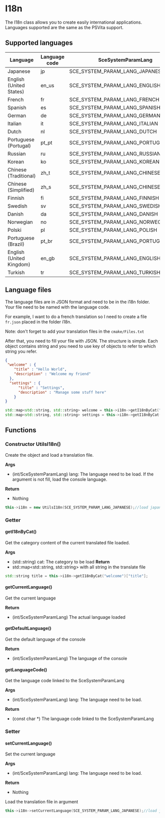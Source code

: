 # I18n

The I18n class allows you to create easily international applications. Languages supported are the same as the PSVita support.

## Supported languages

| Language                      | Language code | SceSystemParamLang                  | 
| ------------------------------|---------------|-------------------------------------|
| Japanese                      | jp            | SCE_SYSTEM_PARAM_LANG_JAPANESE      |
| English (United States)       | en_us         | SCE_SYSTEM_PARAM_LANG_ENGLISH_US    |
| French                        | fr            | SCE_SYSTEM_PARAM_LANG_FRENCH        |
| Spanish                       | es            | SCE_SYSTEM_PARAM_LANG_SPANISH       | 
| German                        | de            | SCE_SYSTEM_PARAM_LANG_GERMAN        |
| Italian                       | it            | SCE_SYSTEM_PARAM_LANG_ITALIAN       |
| Dutch                         | nl            | SCE_SYSTEM_PARAM_LANG_DUTCH         |
| Portuguese (Portugal)         | pt_pt         | SCE_SYSTEM_PARAM_LANG_PORTUGUESE_PT |
| Russian                       | ru            | SCE_SYSTEM_PARAM_LANG_RUSSIAN       |
| Korean                        | ko            | SCE_SYSTEM_PARAM_LANG_KOREAN        |
| Chinese (Traditional)         | zh_t          | SCE_SYSTEM_PARAM_LANG_CHINESE_T     |
| Chinese (Simplified)          | zh_s          | SCE_SYSTEM_PARAM_LANG_CHINESE_S     |
| Finnish                       | fi            | SCE_SYSTEM_PARAM_LANG_FINNISH       |
| Swedish                       | sv            | SCE_SYSTEM_PARAM_LANG_SWEDISH       |
| Danish                        | da            | SCE_SYSTEM_PARAM_LANG_DANISH        |
| Norwegian                     | no            | SCE_SYSTEM_PARAM_LANG_NORWEGIAN     |
| Polski                        | pl            | SCE_SYSTEM_PARAM_LANG_POLISH        |
| Portuguese (Brazil)           | pt_br         | SCE_SYSTEM_PARAM_LANG_PORTUGUESE_BR |
| English (United Kingdom)      | en_gb         | SCE_SYSTEM_PARAM_LANG_ENGLISH_GB    |
| Turkish                       | tr            | SCE_SYSTEM_PARAM_LANG_TURKISH       |

## Language files

The language files are in JSON format and need to be in the i18n folder. Your file need to be named with the language code.

For example, I want to do a french translation so I need to create a file `fr.json` placed in the folder i18n. 

Note: don't forget to add your translation files in the `cmake/Files.txt`

After that, you need to fill your file with JSON. The structure is simple. Each object contains string and you need to use key of objects to refer to which string you refer.

```json
{
 "welcome" : {
    "title" : "Hello World",
    "description" : "Welcome my friend"
  },
  "settings" : {
      "title" : "Settings",
      "description" : "Manage some stuff here"
    }
}
```

```cpp
std::map<std::string, std::string> welcome = this->i18n->getI18nByCat("welcome");
std::map<std::string, std::string> settings = this->i18n->getI18nByCat("settings");
```


## Functions

### Constructor UtilsI18n()

Create the object and load a translation file.

**Args**
* (int/SceSystemParamLang) lang: The language need to be load. If the argument is not fill, load the console language.

**Return**
* Nothing


```cpp
this->i18n = new UtilsI18n(SCE_SYSTEM_PARAM_LANG_JAPANESE);//load japanese language in the i18n/jp.json
```

### Getter

#### getI18nByCat()

Get the category content of the current translated file loaded.

**Args**
* (std::string) cat: The category to be load
**Return**
* std::map<std::string, std::string> with all string in the translate file

```cpp
std::string title = this->i18n->getI18nByCat("welcome")["title"];
```

#### getCurrentLanguage()

Get the current language

**Return** 
* (int/SceSystemParamLang) The actual language loaded

#### getDefaultLanguage()

Get the default language of the console

**Return** 
* (int/SceSystemParamLang) The language of the console

#### getLanguageCode()

Get the language code linked to the SceSystemParamLang

**Args**
* (int/SceSystemParamLang) lang: The language need to be load.

**Return**
* (const char *) The language code linked to the SceSystemParamLang

### Setter

#### setCurrentLanguage()

Set the current language

**Args**
* (int/SceSystemParamLang) lang: The language need to be load.

**Return**
* Nothing

Load the translation file in argument

```cpp
this->i18n->setCurrentLanguage(SCE_SYSTEM_PARAM_LANG_JAPANESE);//load japanese language in the i18n/jp.json
```

